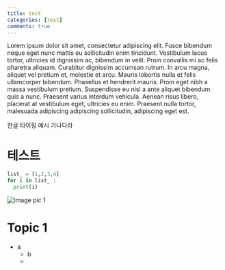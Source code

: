 ```yaml
---
title: test
categories: [test]
comments: true
---
```


Lorem ipsum dolor sit amet, consectetur adipiscing elit. Fusce bibendum neque eget nunc mattis eu sollicitudin enim tincidunt. Vestibulum lacus tortor, ultricies id dignissim ac, bibendum in velit. Proin convallis mi ac felis pharetra aliquam. Curabitur dignissim accumsan rutrum. In arcu magna, aliquet vel pretium et, molestie et arcu. Mauris lobortis nulla et felis ullamcorper bibendum. Phasellus et hendrerit mauris. Proin eget nibh a massa vestibulum pretium. Suspendisse eu nisl a ante aliquet bibendum quis a nunc. Praesent varius interdum vehicula. Aenean risus libero, placerat at vestibulum eget, ultricies eu enim. Praesent nulla tortor, malesuada adipiscing adipiscing sollicitudin, adipiscing eget est.

한글 타이핑 예시
가나다라

# 테스트

```python
list_ = [1,2,3,4]
for i in list_ :
  print(i)
```

![image](https://user-images.githubusercontent.com/74973306/124382633-57a4f180-dd03-11eb-98fa-4fc0921a6c50.png)
pic 1 

# Topic 1 
- a
  - b
  - 
